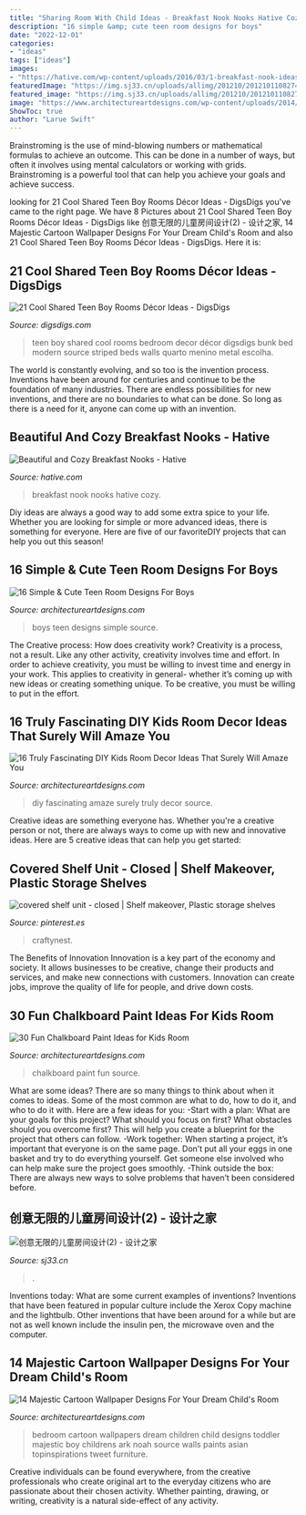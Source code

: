 ```yaml
---
title: "Sharing Room With Child Ideas - Breakfast Nook Nooks Hative Cozy"
description: "16 simple &amp; cute teen room designs for boys"
date: "2022-12-01"
categories:
- "ideas"
tags: ["ideas"]
images:
- "https://hative.com/wp-content/uploads/2016/03/1-breakfast-nook-ideas.jpg"
featuredImage: "https://img.sj33.cn/uploads/allimg/201210/20121011082744425.jpg"
featured_image: "https://img.sj33.cn/uploads/allimg/201210/20121011082744425.jpg"
image: "https://www.architectureartdesigns.com/wp-content/uploads/2014/01/1314.jpg"
ShowToc: true
author: "Larue Swift"
---
```



Brainstroming is the use of mind-blowing numbers or mathematical formulas to achieve an outcome. This can be done in a number of ways, but often it involves using mental calculators or working with grids. Brainstroming is a powerful tool that can help you achieve your goals and achieve success.

	

		
looking for 21 Cool Shared Teen Boy Rooms Décor Ideas - DigsDigs you've came to the right page. We have 8 Pictures about 21 Cool Shared Teen Boy Rooms Décor Ideas - DigsDigs like 创意无限的儿童房间设计(2) - 设计之家, 14 Majestic Cartoon Wallpaper Designs For Your Dream Child&#039;s Room and also 21 Cool Shared Teen Boy Rooms Décor Ideas - DigsDigs. Here it is:
		
    
## 21 Cool Shared Teen Boy Rooms Décor Ideas - DigsDigs

<img loading=lazy src="http://www.digsdigs.com/photos/cool-shared-teen-boy-rooms-decor-ideas-1.jpg" onerror="this.onerror=null;this.src='https://tse2.mm.bing.net/th?id=OIP.tBFWMzvjAI4siFnX_akvFQAAAA&amp;pid=15.1';" alt="21 Cool Shared Teen Boy Rooms Décor Ideas - DigsDigs">

_Source: digsdigs.com_

>teen boy shared cool rooms bedroom decor décor digsdigs bunk bed modern source striped beds walls quarto menino metal escolha. 

	

The world is constantly evolving, and so too is the invention process. Inventions have been around for centuries and continue to be the foundation of many industries. There are endless possibilities for new inventions, and there are no boundaries to what can be done. So long as there is a need for it, anyone can come up with an invention.

    
## Beautiful And Cozy Breakfast Nooks - Hative

<img loading=lazy src="https://hative.com/wp-content/uploads/2016/03/1-breakfast-nook-ideas.jpg" onerror="this.onerror=null;this.src='https://tse3.mm.bing.net/th?id=OIP.b3j6lKRZviE5WEElINPoUAHaLE&amp;pid=15.1';" alt="Beautiful and Cozy Breakfast Nooks - Hative">

_Source: hative.com_

>breakfast nook nooks hative cozy. 

	

Diy ideas are always a good way to add some extra spice to your life. Whether you are looking for simple or more advanced ideas, there is something for everyone. Here are five of our favoriteDIY projects that can help you out this season!

    
## 16 Simple &amp; Cute Teen Room Designs For Boys

<img loading=lazy src="https://www.architectureartdesigns.com/wp-content/uploads/2016/02/4-39.jpg" onerror="this.onerror=null;this.src='https://tse3.mm.bing.net/th?id=OIP.-ZswsVgDX-rYUNG6k4RX-QAAAA&amp;pid=15.1';" alt="16 Simple &amp; Cute Teen Room Designs For Boys">

_Source: architectureartdesigns.com_

>boys teen designs simple source. 

	

The Creative process: How does creativity work?
Creativity is a process, not a result. Like any other activity, creativity involves time and effort. In order to achieve creativity, you must be willing to invest time and energy in your work. This applies to creativity in general- whether it’s coming up with new ideas or creating something unique. To be creative, you must be willing to put in the effort.

    
## 16 Truly Fascinating DIY Kids Room Decor Ideas That Surely Will Amaze You

<img loading=lazy src="https://www.architectureartdesigns.com/wp-content/uploads/2015/01/446.jpg" onerror="this.onerror=null;this.src='https://tse3.mm.bing.net/th?id=OIP.dGTEfmiJb94FcYWN0iVMWgHaKY&amp;pid=15.1';" alt="16 Truly Fascinating DIY Kids Room Decor Ideas That Surely Will Amaze You">

_Source: architectureartdesigns.com_

>diy fascinating amaze surely truly decor source. 

	

Creative ideas are something everyone has. Whether you're a creative person or not, there are always ways to come up with new and innovative ideas. Here are 5 creative ideas that can help you get started: 

    
## Covered Shelf Unit - Closed | Shelf Makeover, Plastic Storage Shelves

<img loading=lazy src="https://i.pinimg.com/736x/8d/64/69/8d64698c6e5aa62ebb953468ad018b6f--metal-shelves-storage-room.jpg" onerror="this.onerror=null;this.src='https://tse1.mm.bing.net/th?id=OIP.8EBps2Mbz9Th-uZvpZhI2AAAAA&amp;pid=15.1';" alt="covered shelf unit - closed | Shelf makeover, Plastic storage shelves">

_Source: pinterest.es_

>craftynest. 

	

The Benefits of Innovation
Innovation is a key part of the economy and society. It allows businesses to be creative, change their products and services, and make new connections with customers. Innovation can create jobs, improve the quality of life for people, and drive down costs.

    
## 30 Fun Chalkboard Paint Ideas For Kids Room

<img loading=lazy src="https://www.architectureartdesigns.com/wp-content/uploads/2014/01/1314.jpg" onerror="this.onerror=null;this.src='https://tse2.mm.bing.net/th?id=OIP.qXxM7jVmZ4JRJPlKhUK6WwHaKE&amp;pid=15.1';" alt="30 Fun Chalkboard Paint Ideas for Kids Room">

_Source: architectureartdesigns.com_

>chalkboard paint fun source. 

	

What are some ideas?
There are so many things to think about when it comes to ideas. Some of the most common are what to do, how to do it, and who to do it with. Here are a few ideas for you: 
-Start with a plan: What are your goals for this project? What should you focus on first? What obstacles should you overcome first? This will help you create a blueprint for the project that others can follow. 
-Work together: When starting a project, it’s important that everyone is on the same page. Don’t put all your eggs in one basket and try to do everything yourself. Get someone else involved who can help make sure the project goes smoothly. 
-Think outside the box: There are always new ways to solve problems that haven’t been considered before.

    
## 创意无限的儿童房间设计(2) - 设计之家

<img loading=lazy src="https://img.sj33.cn/uploads/allimg/201210/20121011082744425.jpg" onerror="this.onerror=null;this.src='https://tse2.mm.bing.net/th?id=OIP.WYkPF-WpiCrzOvyF0cJ5iAHaLG&amp;pid=15.1';" alt="创意无限的儿童房间设计(2) - 设计之家">

_Source: sj33.cn_

>. 

	

Inventions today: What are some current examples of inventions?
Inventions that have been featured in popular culture include the Xerox Copy machine and the lightbulb. Other inventions that have been around for a while but are not as well known include the insulin pen, the microwave oven and the computer.

    
## 14 Majestic Cartoon Wallpaper Designs For Your Dream Child&#039;s Room

<img loading=lazy src="https://www.architectureartdesigns.com/wp-content/uploads/2016/04/7-50-630x488.jpg" onerror="this.onerror=null;this.src='https://tse3.mm.bing.net/th?id=OIP.zf0mdejQt2h9PMgfPlUN1gHaFv&amp;pid=15.1';" alt="14 Majestic Cartoon Wallpaper Designs For Your Dream Child&#039;s Room">

_Source: architectureartdesigns.com_

>bedroom cartoon wallpapers dream children child designs toddler majestic boy childrens ark noah source walls paints asian topinspirations tweet furniture. 

	

Creative individuals can be found everywhere, from the creative professionals who create original art to the everyday citizens who are passionate about their chosen activity. Whether painting, drawing, or writing, creativity is a natural side-effect of any activity.

